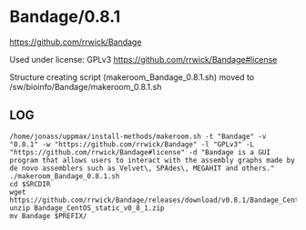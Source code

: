 Bandage/0.8.1
========================

<https://github.com/rrwick/Bandage>

Used under license:
GPLv3
<https://github.com/rrwick/Bandage#license>

Structure creating script (makeroom_Bandage_0.8.1.sh) moved to /sw/bioinfo/Bandage/makeroom_0.8.1.sh

LOG
---

    /home/jonass/uppmax/install-methods/makeroom.sh -t "Bandage" -v "0.8.1" -w "https://github.com/rrwick/Bandage" -l "GPLv3" -L "https://github.com/rrwick/Bandage#license" -d "Bandage is a GUI program that allows users to interact with the assembly graphs made by de novo assemblers such as Velvet\, SPAdes\, MEGAHIT and others."
    ./makeroom_Bandage_0.8.1.sh
    cd $SRCDIR
    wget https://github.com/rrwick/Bandage/releases/download/v0.8.1/Bandage_CentOS_static_v0_8_1.zip
    unzip Bandage_CentOS_static_v0_8_1.zip
    mv Bandage $PREFIX/
